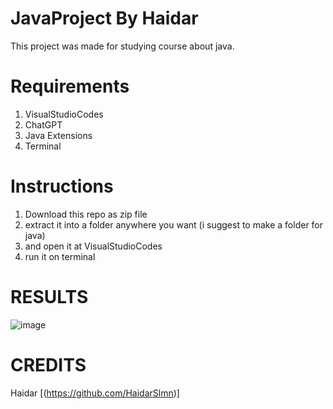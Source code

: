 # JavaProject By Haidar
This project was made for studying course about java.

# Requirements
1. VisualStudioCodes
2. ChatGPT 
3. Java Extensions
4. Terminal

# Instructions
1. Download this repo as zip file
2. extract it into a folder anywhere you want (i suggest to make a folder for java)
3. and open it at VisualStudioCodes
4. run it on terminal
   
# RESULTS
![image]([https://github.com/pondadims/javacourse/assets/156737323/e309b4ba-6e9a-41a7-9b39-95af7fc56fb7](https://github.com/HaidarSlmn/Java-CCWC-Project-By-Haidar/blob/main/Screenshot%202024-05-06%20at%2007.01.09.png?raw=true))

   
# CREDITS
Haidar [(https://github.com/HaidarSlmn)]

